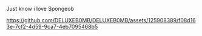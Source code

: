 Just know i love Spongeob

https://github.com/DELUXEB0MB/DELUXEB0MB/assets/125908389/f08d163e-7cf2-4d59-9ca7-4eb7095468b5

